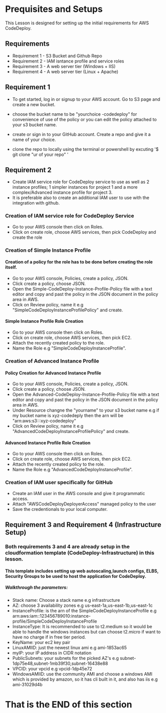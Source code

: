 # Prequisites and Setups
This Lesson is designed for setting up the initial requirements for AWS CodeDeploy.  

## Requirements 

 - Requirement 1 - S3 Bucket and Github Repo
 - Requirement 2 - IAM isntance profile and service roles
 - Requirement 3 - A web server tier (Windows + IIS)
 - Requirement 4 - A web server tier (Linux + Apache)

## Requirement 1

- To get started, log in or signup to your AWS account. Go to S3 page and create a new bucket.
- choose the bucket name to be "yourchoice -codedeploy" for convenience of use of the policy or you can edit the policy attached to your s3 bucket name.

- create or sign in to your GitHub account. Create a repo and give it a name of your choice.
- clone the repo to locally using the terminal or powershell by excuting '$ git clone "ur of your repo" '

## Requirement 2

- Create IAM service role for CodeDeploy service to use as well as 2 instance profiles; 1 simpler instances for project 1 and a more complex/Advanced instance profile for project 3.
- It is preferable also to create an additional IAM user to use with the integration with github.

### Creation of IAM service role for CodeDeploy Service

- Go to your AWS console then click on Roles. 
- Click on create role, choose AWS services, then pick CodeDeploy and create the role

### Creation of Simple Instance Profile

#### Creation of a policy for the role has to be done before creating the role itself.

- Go to your AWS console, Policies, create a policy, JSON.
- Click create a policy, choose JSON.
- Open the Simple-CodeDeploy-Instance-Profile-Policy file with a text editor and copy and past the policy in the JSON document in the policy area in AWS. 
- Click on Review policy, name it e.g "SimpleCodeDeployInstanceProfilePolicy" and create.

#### Simple Instance Profile Role Creation

- Go to your AWS console then click on Roles. 
- Click on create role, choose AWS services, then pick EC2.
- Attach the recently created policy to the role. 
- Name the Role e.g "SimpleCodeDeployInstanceProfile".


### Creation of Advanced Instance Profile

#### Policy Creation for Advanced Instance Profile

- Go to your AWS console, Policies, create a policy, JSON.
- Click create a policy, choose JSON.
- Open the Advanced-CodeDeploy-Instance-Profile-Policy file with a text editor and copy and past the policy in the JSON document in the policy area in AWS. 
- Under Resource changne the "yourname" to your s3 bucket name e.g if my bucket name is xyz-codedeply then the arn will be "arn:aws:s3:::xyz-codedeploy"
- Click on Review policy, name it e.g "AdvancedCodeDeployInstanceProfilePolicy" and create.

#### Advanced Instance Profile Role Creation

- Go to your AWS console then click on Roles. 
- Click on create role, choose AWS services, then pick EC2.
- Attach the recently created policy to the role. 
- Name the Role e.g "AdvancedCodeDeployInstanceProfile".


### Creation of IAM user specifically for GitHub

- Create an IAM user in the AWS console and give it programmatic access.
- Attach "AWSCodeDeployDeployerAccess" managed policy to the user
- Save the credentionals to your local computer.

## Requirement 3 and Requirement 4 (Infrastructure Setup)

### Both requirements 3 and 4 are already setup in the cloudformation template (CodeDeploy-Infrastructure) in this lesson. 

#### This template includes setting up web autoscaling,launch configs, ELBS, Security Groups to be used to host the application for CodeDeploy. 

##### Walkthrough the parameters:

- Stack name: Choose a stack name e.g infrastructure
- AZ: choose 3 availability zones e.g us-east-1a,us-east-1b,us-east-1c
- InstanceProfile: is the arn of the SimpleCodeDeployInstanceProfile e.g arn:aws:iam::123456789010:instance-profile/SimpleCodeDeployInstanceProfile
- InstanceType: It is recommended to use to t2.medium so it would be able to handle the windows instances but can choose t2.micro if want to have no charge if in free tier period.
- KeyName: your ec2 key pair
- LinuxAMIID: just the newest linux ami e.g ami-1853ac65 
- myIP: your IP address in CIDR notation
- PublicSubnets: your subnets for the picked AZ's e.g subnet-1dp75e48,subnet-1mb39f30,subnet-16438e88
- VPCID: your vpcid  e.g vpcid-1dp45e72 
- WindowsAMIID: use the community AMI and choose a windows AMI which is provided by amazon, so it has cli built in it, and also has iis e.g ami-31029d4b


# That is the END of this section


